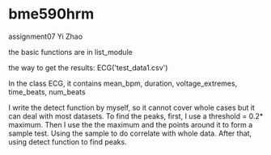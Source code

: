 # bme590hrm
assignment07
Yi Zhao

the basic functions are in list_module

the way to get the results:
	ECG('test_data1.csv')

In the class ECG, it contains mean_bpm, duration, voltage_extremes,
time_beats, num_beats	
	
I write the detect function by myself, so it cannot cover whole cases
but it can deal with most datasets. To find the peaks, first, I use a 
threshold = 0.2* maximum. Then I use the the maximum and the points around 
it to form a sample test. Using the sample to do correlate with whole data.
After that, using detect function to find peaks.



